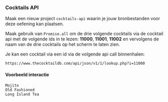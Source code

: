 ### Cocktails API

Maak een nieuw project `cocktails-api` waarin je jouw bronbestanden voor deze oefening kan plaatsen.

Maak gebruik van `Promise.all` om de drie volgende cocktails via de cocktail api met de volgende ids in te lezen: **11000**, **11001**, **11002** en vervolgens de naam van de drie cocktails op het scherm te laten zien.

Je kan een cocktail via een id via de volgende api call binnenhalen:

```
https://www.thecocktaildb.com/api/json/v1/1/lookup.php?i=11000
```

#### Voorbeeld interactie

```
Mojito
Old Fashioned
Long Island Tea
```